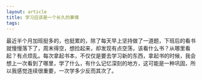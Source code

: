 ```yaml
---
layout: article
title: 学习应该是一个长久的事情
tags:
---
```


<!-- more -->

最近半个月加班挺多的，也挺累的，除了每天早上坚持做了一道题，下班后的看书就慢慢落下了，周末得空，想捡起来，却发现有点空荡，该看什么书？从哪里看起？有点烦乱。每次拿起书本，不仅仅是要去学习新的东西，拿起书的时候，我会想上一次看到了哪里，学了什么，有什么记忆深刻的地方，这可能是一种巩固，所以我感觉连续很重要，一次学多少反而其次了。
